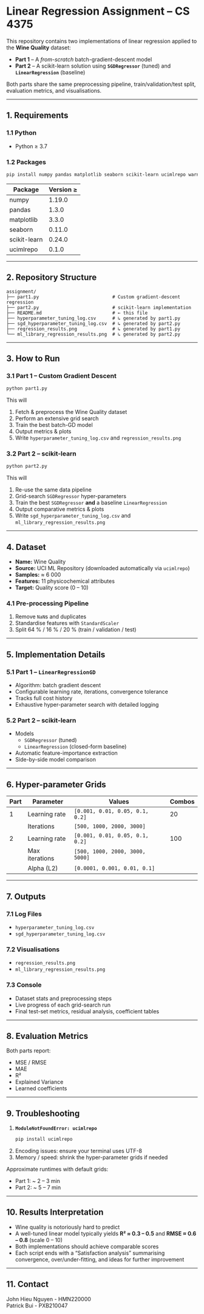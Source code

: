 # Linear Regression Assignment – CS 4375

This repository contains two implementations of linear regression applied to the **Wine Quality** dataset:

* **Part 1** – A *from-scratch* batch-gradient-descent model  
* **Part 2** – A scikit-learn solution using **`SGDRegressor`** (tuned) and **`LinearRegression`** (baseline)

Both parts share the same preprocessing pipeline, train/validation/test split, evaluation metrics, and visualisations.

---

## 1. Requirements

### 1.1 Python
* Python ≥ 3.7

### 1.2 Packages

```bash
pip install numpy pandas matplotlib seaborn scikit-learn ucimlrepo warnings
```

| Package       | Version ≥ |
| ------------- | --------- |
| numpy         | 1.19.0    |
| pandas        | 1.3.0     |
| matplotlib    | 3.3.0     |
| seaborn       | 0.11.0    |
| scikit-learn  | 0.24.0    |
| ucimlrepo     | 0.1.0     |

---

## 2. Repository Structure

```
assignment/
├── part1.py                           # Custom gradient-descent regression
├── part2.py                           # scikit-learn implementation
├── README.md                          # ← this file
├── hyperparameter_tuning_log.csv      # ↳ generated by part1.py
├── sgd_hyperparameter_tuning_log.csv  # ↳ generated by part2.py
├── regression_results.png             # ↳ generated by part1.py
└── ml_library_regression_results.png  # ↳ generated by part2.py
```

---

## 3. How to Run

### 3.1 Part 1 – Custom Gradient Descent
```bash
python part1.py
```
This will  
1. Fetch & preprocess the Wine Quality dataset  
2. Perform an extensive grid search  
3. Train the best batch-GD model  
4. Output metrics & plots  
5. Write `hyperparameter_tuning_log.csv` and `regression_results.png`

### 3.2 Part 2 – scikit-learn
```bash
python part2.py
```
This will  
1. Re-use the same data pipeline  
2. Grid-search `SGDRegressor` hyper-parameters  
3. Train the best `SGDRegressor` **and** a baseline `LinearRegression`  
4. Output comparative metrics & plots  
5. Write `sgd_hyperparameter_tuning_log.csv` and `ml_library_regression_results.png`

---

## 4. Dataset

* **Name:** Wine Quality  
* **Source:** UCI ML Repository (downloaded automatically via `ucimlrepo`)  
* **Samples:** ≈ 6 000  
* **Features:** 11 physicochemical attributes  
* **Target:** Quality score (0 – 10)

### 4.1 Pre-processing Pipeline
1. Remove `NaN`s and duplicates  
2. Standardise features with `StandardScaler`  
3. Split 64 % / 16 % / 20 % (train / validation / test)

---

## 5. Implementation Details

### 5.1 Part 1 – `LinearRegressionGD`
* Algorithm: batch gradient descent  
* Configurable learning rate, iterations, convergence tolerance  
* Tracks full cost history  
* Exhaustive hyper-parameter search with detailed logging

### 5.2 Part 2 – scikit-learn
* Models  
  * `SGDRegressor` (tuned)  
  * `LinearRegression` (closed-form baseline)  
* Automatic feature-importance extraction  
* Side-by-side model comparison

---

## 6. Hyper-parameter Grids

| Part | Parameter      | Values                                         | Combos |
| ---- | -------------- | ---------------------------------------------- | ------ |
| 1    | Learning rate  | `[0.001, 0.01, 0.05, 0.1, 0.2]`                | 20     |
|      | Iterations     | `[500, 1000, 2000, 3000]`                      |        |
| 2    | Learning rate  | `[0.001, 0.01, 0.05, 0.1, 0.2]`                | 100    |
|      | Max iterations | `[500, 1000, 2000, 3000, 5000]`                |        |
|      | Alpha (L2)     | `[0.0001, 0.001, 0.01, 0.1]`                   |        |

---

## 7. Outputs

### 7.1 Log Files
* `hyperparameter_tuning_log.csv`  
* `sgd_hyperparameter_tuning_log.csv`

### 7.2 Visualisations
* `regression_results.png`  
* `ml_library_regression_results.png`

### 7.3 Console
* Dataset stats and preprocessing steps  
* Live progress of each grid-search run  
* Final test-set metrics, residual analysis, coefficient tables

---

## 8. Evaluation Metrics

Both parts report:
* MSE / RMSE  
* MAE  
* R²  
* Explained Variance  
* Learned coefficients  

---

## 9. Troubleshooting

1. **`ModuleNotFoundError: ucimlrepo`**  
   ```bash
   pip install ucimlrepo
   ```
2. Encoding issues: ensure your terminal uses UTF-8  
3. Memory / speed: shrink the hyper-parameter grids if needed  

Approximate runtimes with default grids:  
* Part 1: ~ 2 – 3 min  
* Part 2: ~ 5 – 7 min

---

## 10. Results Interpretation

* Wine quality is notoriously hard to predict  
* A well-tuned linear model typically yields **R² ≈ 0.3 – 0.5** and **RMSE ≈ 0.6 – 0.8** (scale 0 – 10)  
* Both implementations should achieve comparable scores  
* Each script ends with a “Satisfaction analysis” summarising convergence, over/under-fitting, and ideas for further improvement

---

## 11. Contact
John Hieu Nguyen - HMN220000  
Patrick Bui - PXB210047
